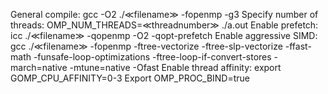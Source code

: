 General compile: gcc -O2 ./≪filename≫ -fopenmp -g3
Specify number of threads: OMP_NUM_THREADS=≪threadnumber≫ ./a.out
Enable prefetch: icc ./≪filename≫ -qopenmp -O2 -qopt-prefetch
Enable aggressive SIMD: gcc ./≪filename≫ -fopenmp -ftree-vectorize -ftree-slp-vectorize -ffast-math -funsafe-loop-optimizations -ftree-loop-if-convert-stores -march=native -mtune=native -Ofast
Enable thread affinity: export GOMP_CPU_AFFINITY=0-3
			Export OMP_PROC_BIND=true

